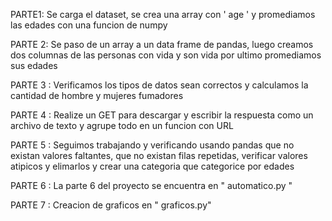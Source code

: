 PARTE1: Se carga el dataset, se crea una array con ' age ' y promediamos las edades con una funcion de numpy

PARTE 2: Se paso de un array a un data frame de pandas, luego creamos dos columnas de las personas con vida y son vida por ultimo promediamos sus edades

PARTE 3 : Verificamos los tipos de datos sean correctos y calculamos la cantidad de hombre y mujeres fumadores

PARTE 4 : Realize un GET para descargar y escribir la respuesta como un archivo de texto y agrupe todo en un funcion con URL

PARTE 5 : Seguimos trabajando y verificando usando pandas que no existan valores faltantes, que no existan filas repetidas, verificar valores atipicos y elimarlos y crear una categoria que categorice por edades

PARTE 6 : La parte 6 del proyecto se encuentra en " automatico.py " 

PARTE 7 : Creacion de graficos en " graficos.py"

